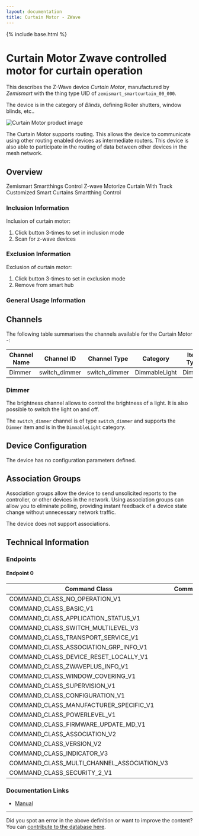 ```yaml
---
layout: documentation
title: Curtain Motor - ZWave
---
```


{% include base.html %}

# Curtain Motor Zwave controlled motor for curtain operation
This describes the Z-Wave device *Curtain Motor*, manufactured by *Zemismart* with the thing type UID of ```zemismart_smartcurtain_00_000```.

The device is in the category of *Blinds*, defining Roller shutters, window blinds, etc..

![Curtain Motor product image](https://opensmarthouse.org/zwavedatabase/1567/image/)


The Curtain Motor supports routing. This allows the device to communicate using other routing enabled devices as intermediate routers.  This device is also able to participate in the routing of data between other devices in the mesh network.

## Overview

Zemismart Smartthings Control Z-wave Motorize Curtain With Track Customized Smart Curtains Smartthing Control

### Inclusion Information

Inclusion of curtain motor:

  1. Click button 3-times to set in inclusion mode
  2. Scan for z-wave devices

### Exclusion Information

Exclusion of curtain motor:

  1. Click button 3-times to set in exclusion mode
  2. Remove from smart hub

### General Usage Information



## Channels

The following table summarises the channels available for the Curtain Motor -:

| Channel Name | Channel ID | Channel Type | Category | Item Type |
|--------------|------------|--------------|----------|-----------|
| Dimmer | switch_dimmer | switch_dimmer | DimmableLight | Dimmer | 

### Dimmer
The brightness channel allows to control the brightness of a light.
            It is also possible to switch the light on and off.

The ```switch_dimmer``` channel is of type ```switch_dimmer``` and supports the ```Dimmer``` item and is in the ```DimmableLight``` category.



## Device Configuration

The device has no configuration parameters defined.

## Association Groups

Association groups allow the device to send unsolicited reports to the controller, or other devices in the network. Using association groups can allow you to eliminate polling, providing instant feedback of a device state change without unnecessary network traffic.

The device does not support associations.
## Technical Information

### Endpoints

#### Endpoint 0

| Command Class | Comment |
|---------------|---------|
| COMMAND_CLASS_NO_OPERATION_V1| |
| COMMAND_CLASS_BASIC_V1| |
| COMMAND_CLASS_APPLICATION_STATUS_V1| |
| COMMAND_CLASS_SWITCH_MULTILEVEL_V3| |
| COMMAND_CLASS_TRANSPORT_SERVICE_V1| |
| COMMAND_CLASS_ASSOCIATION_GRP_INFO_V1| |
| COMMAND_CLASS_DEVICE_RESET_LOCALLY_V1| |
| COMMAND_CLASS_ZWAVEPLUS_INFO_V1| |
| COMMAND_CLASS_WINDOW_COVERING_V1| |
| COMMAND_CLASS_SUPERVISION_V1| |
| COMMAND_CLASS_CONFIGURATION_V1| |
| COMMAND_CLASS_MANUFACTURER_SPECIFIC_V1| |
| COMMAND_CLASS_POWERLEVEL_V1| |
| COMMAND_CLASS_FIRMWARE_UPDATE_MD_V1| |
| COMMAND_CLASS_ASSOCIATION_V2| |
| COMMAND_CLASS_VERSION_V2| |
| COMMAND_CLASS_INDICATOR_V3| |
| COMMAND_CLASS_MULTI_CHANNEL_ASSOCIATION_V3| |
| COMMAND_CLASS_SECURITY_2_V1| |

### Documentation Links

* [Manual](https://opensmarthouse.org/zwavedatabase/1567/reference/zemismart_curtain_manual.pdf)

---

Did you spot an error in the above definition or want to improve the content?
You can [contribute to the database here](https://opensmarthouse.org/zwavedatabase/1567).
